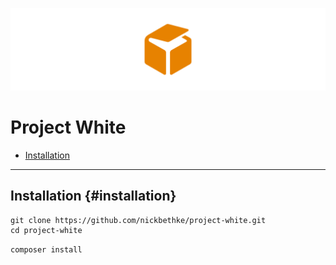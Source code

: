 ![Project White](_public/content/img/og-image-cropped.png)
# Project White

- [Installation](#installation)


---
## Installation {#installation}

```
git clone https://github.com/nickbethke/project-white.git
cd project-white
```
 
`composer install`
